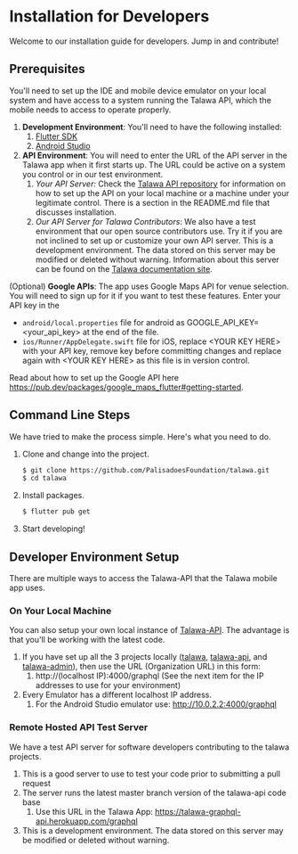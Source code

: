 # Installation for Developers
Welcome to our installation guide for developers. Jump in and contribute!

## Prerequisites

You'll need to set up the IDE and mobile device emulator on your local system and have access to a system running the Talawa API, which the mobile needs to access to operate properly.

1. **Development Environment**: You'll need to have the following installed:
    1. [Flutter SDK](https://flutter.dev/docs/get-started/install)
    1. [Android Studio](https://developer.android.com/studio)
1. **API Environment**: You will need to enter the URL of the API server in the Talawa app when it first starts up. The URL could be active on a system you control or in our test environment.
    1. *Your API Server:* Check the [Talawa API repository](https://github.com/PalisadoesFoundation/talawa-api) for information on how to set up the API on your local machine or a machine under your legitimate control. There is a section in the README.md file that discusses installation.
    2. *Our API Server for Talawa Contributors*: We also have a test environment that our open source contributors use. Try it if you are not inclined to set up or customize your own API server. This is a development environment. The data stored on this server may be modified or deleted without warning. Information about this server can be found on the [Talawa documentation site](https://palisadoesfoundation.github.io/talawa-docs/).

(Optional) **Google APIs**: The app uses Google Maps API for venue selection. You will need to sign up for it if you want to test these features. Enter your API key in the
- `android/local.properties` file for android as GOOGLE_API_KEY=<your_api_key> at the end of the file.
- `ios/Runner/AppDelegate.swift` file for iOS, replace \<YOUR KEY HERE\> with your API key, remove key before committing changes and replace again with \<YOUR KEY HERE\> as this file is in version control.

Read about how to set up the Google API here https://pub.dev/packages/google_maps_flutter#getting-started.

## Command Line Steps

We have tried to make the process simple. Here's what you need to do.

1. Clone and change into the project.
    ```sh
    $ git clone https://github.com/PalisadoesFoundation/talawa.git
    $ cd talawa
    ```
1. Install packages.
    ```sh
    $ flutter pub get
    ```
1. Start developing!

## Developer Environment Setup

There are multiple ways to access the Talawa-API that the Talawa mobile app uses.

### On Your Local Machine

You can also setup your own local instance of [Talawa-API](https://github.com/PalisadoesFoundation/talawa-api). The advantage is that you'll be working with the latest code.

1. If you have set up all the 3 projects locally ([talawa](https://github.com/PalisadoesFoundation/talawa), [talawa-api](https://github.com/PalisadoesFoundation/talawa-api), and [talawa-admin](https://github.com/PalisadoesFoundation/talawa-admin)), then use the URL (Organization URL) in this form:
    1. http://(localhost IP):4000/graphql (See the next item for the IP addresses to use for your environment)
1. Every Emulator has a different localhost IP address. 
    1. For the Android Studio emulator use: http://10.0.2.2:4000/graphql

### Remote Hosted API Test Server

We have a test API server for software developers contributing to the talawa projects.

1. This is a good server to use to test your code prior to submitting a pull request
1. The server runs the latest master branch version of the talawa-api code base
    1. Use this URL in the Talawa App: https://talawa-graphql-api.herokuapp.com/graphql
1. This is a development environment. The data stored on this server may be modified or deleted without warning.

